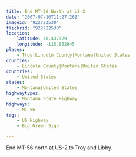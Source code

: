 ```yaml
---
title: End MT-56 North at US-2
date: "2007-07-16T11:27:26Z"
imageid: "922722530"
flickrid: "922722530"
location:
    latitude: 48.437329
    longitude: -115.852645
places:
    - Troy|Lincoln County|Montana|United States
counties:
    - Lincoln County|Montana|United States
countries:
    - United States
states:
    - Montana|United States
highwaytypes:
    - Montana State Highway
highways:
    - MT-56
tags:
    - US Highway
    - Big Green Sign

---
```

End MT-56 north at US-2 to Troy and Libby.